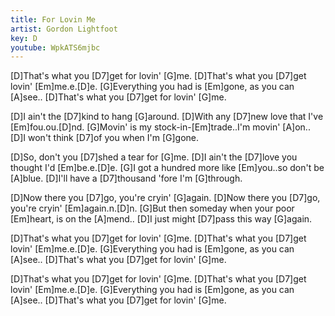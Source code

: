 ```yaml
---
title: For Lovin Me
artist: Gordon Lightfoot
key: D
youtube: WpkATS6mjbc
---
```


[D]That's what you [D7]get for lovin' [G]me.
[D]That's what you [D7]get lovin' [Em]me.e.[D]e.
[G]Everything you had is [Em]gone, as you can [A]see..
[D]That's what you [D7]get for lovin' [G]me.

[D]I ain't the [D7]kind to hang [G]around.
[D]With any [D7]new love that I've [Em]fou.ou.[D]nd.
[G]Movin' is my stock-in-[Em]trade..I'm movin' [A]on..
[D]I won't think [D7]of you when I'm [G]gone.

[D]So, don't you [D7]shed a tear for [G]me.
[D]I ain't the [D7]love you thought I'd [Em]be.e.[D]e.
[G]I got a hundred more like [Em]you..so don't be [A]blue.
[D]I'll have a [D7]thousand 'fore I'm [G]through.

[D]Now there you [D7]go, you're cryin' [G]again.
[D]Now there you [D7]go, you're cryin' [Em]again.n.[D]n.
[G]But then someday when your poor [Em]heart, is on the [A]mend..
[D]I just might [D7]pass this way [G]again.

[D]That's what you [D7]get for lovin' [G]me.
[D]That's what you [D7]get lovin' [Em]me.e.[D]e.
[G]Everything you had is [Em]gone, as you can [A]see..
[D]That's what you [D7]get for lovin' [G]me.

[D]That's what you [D7]get for lovin' [G]me.
[D]That's what you [D7]get lovin' [Em]me.e.[D]e.
[G]Everything you had is [Em]gone, as you can [A]see..
[D]That's what you [D7]get for lovin' [G]me.
